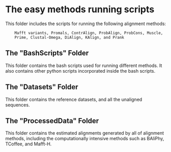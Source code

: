 # The easy methods running scripts

This folder includes the scripts for running the following alignment methods:

		Mafft variants, Promals, ContrAlign, ProbAlign, ProbCons, Muscle,
		Prime, Clustal-Omega, DiAlign, KAlign, and Prank
		
## The "BashScripts" Folder

This folder contains the bash scripts used for running different methods.
It also contains other python scripts incorporated inside the bash scripts.

## The "Datasets" Folder

This folder contains the reference datasets, and all the unaligned sequences.

## The "ProcessedData" Folder

This folder contains the estimated alignments generated by all of alignment methods,
including the computationally intensive methods such as BAliPhy, TCoffee, and Mafft-H.